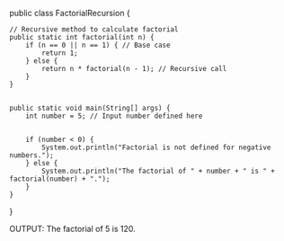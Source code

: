 public class FactorialRecursion {


    // Recursive method to calculate factorial
    public static int factorial(int n) {
        if (n == 0 || n == 1) { // Base case
            return 1;
        } else {
            return n * factorial(n - 1); // Recursive call
        }
    }


    public static void main(String[] args) {
        int number = 5; // Input number defined here


        if (number < 0) {
            System.out.println("Factorial is not defined for negative numbers.");
        } else {
            System.out.println("The factorial of " + number + " is " + factorial(number) + ".");
        }
    }
}


OUTPUT:
The factorial of 5 is 120.
